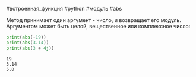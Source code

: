 #встроенная_функция #python #модуль #abs

Метод принимает один аргумент - число, и возвращает его модуль. Аргументом может быть целой, вещественное или комплексное число:
```python
print(abs(-19))
print(abs(3.14))
print(abs(3 + 4j))
```
```
19
3.14
5.0
```
